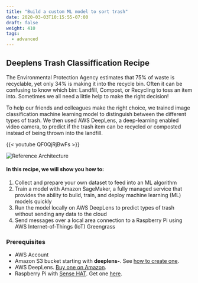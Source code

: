 ```yaml
---
title: "Build a custom ML model to sort trash"
date: 2020-03-03T10:15:55-07:00
draft: false
weight: 410
tags:
  - advanced
---
```

## Deeplens Trash Classiffication Recipe

The Environmental Protection Agency estimates that 75% of waste is recyclable, yet only 34% is making it into the recycle bin. Often it can be confusing to know which bin: Landfill, Compost, or Recycling to toss an item into. Sometimes we all need a little help to make the right decision!  

To help our friends and colleagues make the right choice, we trained image classification machine learning model to distinguish between the different types of trash. We then used AWS DeepLens, a deep-learning enabled video camera, to predict if the trash item can be recycled or composted instead of being thrown into the landfill.

{{< youtube QF0QjRjBwFs >}}

![Reference Architecture](/images/400_advanced/410_build_a_custom_ml/architecturediagram.png)

#### In this recipe, we will show you how to:

1. Collect and prepare your own dataset to feed into an ML algorithm
1. Train a model with Amazon SageMaker, a fully managed service that provides the ability to build, train, and deploy machine learning (ML) models quickly
1. Run the model locally on AWS DeepLens to predict types of trash without sending any data to the cloud
1. Send messages over a local area connection to a Raspberry Pi using AWS Internet-of-Things (IoT) Greengrass

### Prerequisites

* AWS Account
* Amazon S3 bucket starting with **deeplens-**. See [how to create one](http://localhost:1313/100_getting_started/140_setup_data_storage_with_amazon_s3/).
* AWS DeepLens. [Buy one on Amazon](https://www.amazon.com/AWS-DeepLens-deep-learning-enabled-video-camera-developers/dp/B07JLSHR23).
* Raspberry Pi with [Sense HAT](https://astro-pi.org/wp-content/uploads/2018/09/T05.2_Meet-the-Sense-HAT.pdf). Get one [here](https://www.raspberrypi.org/products/sense-hat/).


